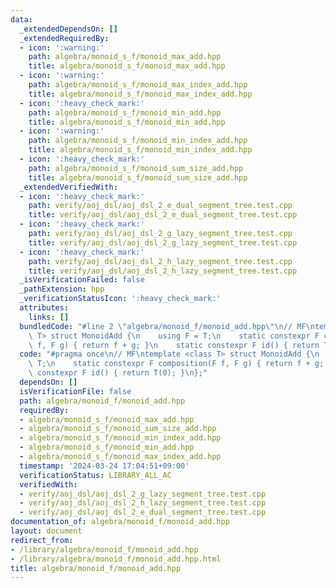 ```yaml
---
data:
  _extendedDependsOn: []
  _extendedRequiredBy:
  - icon: ':warning:'
    path: algebra/monoid_s_f/monoid_max_add.hpp
    title: algebra/monoid_s_f/monoid_max_add.hpp
  - icon: ':warning:'
    path: algebra/monoid_s_f/monoid_max_index_add.hpp
    title: algebra/monoid_s_f/monoid_max_index_add.hpp
  - icon: ':heavy_check_mark:'
    path: algebra/monoid_s_f/monoid_min_add.hpp
    title: algebra/monoid_s_f/monoid_min_add.hpp
  - icon: ':warning:'
    path: algebra/monoid_s_f/monoid_min_index_add.hpp
    title: algebra/monoid_s_f/monoid_min_index_add.hpp
  - icon: ':heavy_check_mark:'
    path: algebra/monoid_s_f/monoid_sum_size_add.hpp
    title: algebra/monoid_s_f/monoid_sum_size_add.hpp
  _extendedVerifiedWith:
  - icon: ':heavy_check_mark:'
    path: verify/aoj_dsl/aoj_dsl_2_e_dual_segment_tree.test.cpp
    title: verify/aoj_dsl/aoj_dsl_2_e_dual_segment_tree.test.cpp
  - icon: ':heavy_check_mark:'
    path: verify/aoj_dsl/aoj_dsl_2_g_lazy_segment_tree.test.cpp
    title: verify/aoj_dsl/aoj_dsl_2_g_lazy_segment_tree.test.cpp
  - icon: ':heavy_check_mark:'
    path: verify/aoj_dsl/aoj_dsl_2_h_lazy_segment_tree.test.cpp
    title: verify/aoj_dsl/aoj_dsl_2_h_lazy_segment_tree.test.cpp
  _isVerificationFailed: false
  _pathExtension: hpp
  _verificationStatusIcon: ':heavy_check_mark:'
  attributes:
    links: []
  bundledCode: "#line 2 \"algebra/monoid_f/monoid_add.hpp\"\n// MF\ntemplate <class\
    \ T> struct MonoidAdd {\n    using F = T;\n    static constexpr F composition(F\
    \ f, F g) { return f + g; }\n    static constexpr F id() { return T(0); }\n};\n"
  code: "#pragma once\n// MF\ntemplate <class T> struct MonoidAdd {\n    using F =\
    \ T;\n    static constexpr F composition(F f, F g) { return f + g; }\n    static\
    \ constexpr F id() { return T(0); }\n};"
  dependsOn: []
  isVerificationFile: false
  path: algebra/monoid_f/monoid_add.hpp
  requiredBy:
  - algebra/monoid_s_f/monoid_max_add.hpp
  - algebra/monoid_s_f/monoid_sum_size_add.hpp
  - algebra/monoid_s_f/monoid_min_index_add.hpp
  - algebra/monoid_s_f/monoid_min_add.hpp
  - algebra/monoid_s_f/monoid_max_index_add.hpp
  timestamp: '2024-03-24 17:04:51+09:00'
  verificationStatus: LIBRARY_ALL_AC
  verifiedWith:
  - verify/aoj_dsl/aoj_dsl_2_g_lazy_segment_tree.test.cpp
  - verify/aoj_dsl/aoj_dsl_2_h_lazy_segment_tree.test.cpp
  - verify/aoj_dsl/aoj_dsl_2_e_dual_segment_tree.test.cpp
documentation_of: algebra/monoid_f/monoid_add.hpp
layout: document
redirect_from:
- /library/algebra/monoid_f/monoid_add.hpp
- /library/algebra/monoid_f/monoid_add.hpp.html
title: algebra/monoid_f/monoid_add.hpp
---
```

